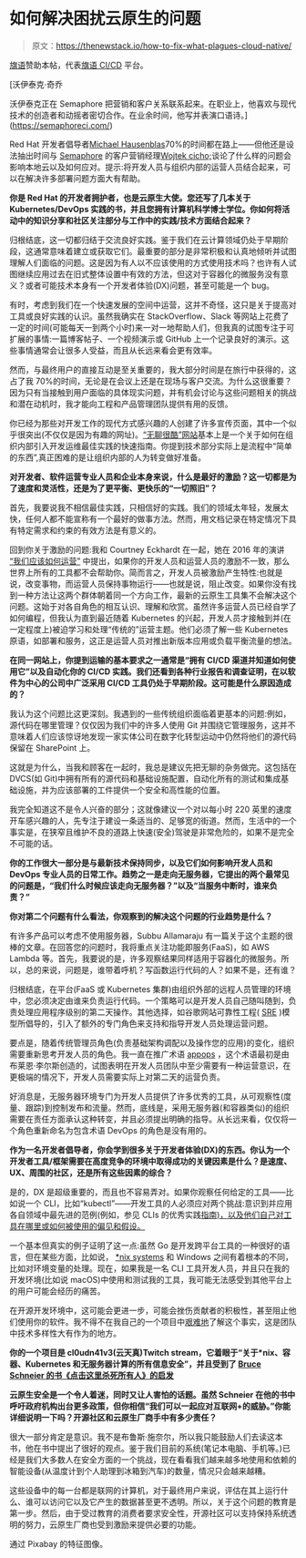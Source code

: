 # 如何解决困扰云原生的问题

> 原文：<https://thenewstack.io/how-to-fix-what-plagues-cloud-native/>

[旗语](https://semaphoreci.com/)赞助本帖，代表[旗语 CI/CD](https://semaphoreci.com/) 平台。

 [沃伊泰克·奇乔

沃伊泰克正在 Semaphore 把营销和客户关系联系起来。在职业上，他喜欢与现代技术的创造者和动摇者密切合作。在业余时间，他写并表演口语诗。](https://semaphoreci.com/) 

Red Hat 开发者倡导者[Michael Hausenblas](https://twitter.com/mhausenblas)70%的时间都在路上——但他还是设法抽出时间与 [Semaphore](https://semaphoreci.com/) 的客户营销经理[Wojtek cicho;](https://twitter.com/wojtekidd)谈论了什么样的问题会影响本地云以及如何应对。提示:将开发人员与组织内部的运营人员结合起来，可以在解决许多部署问题方面大有帮助。

**你是 Red Hat 的开发者拥护者，也是云原生大使。您还写了几本关于 Kubernetes/DevOps 实践的书，并且您拥有计算机科学博士学位。你如何将活动中的知识分享和社区关注部分与工作中的实践/技术方面结合起来？**

归根结底，这一切都归结于交流良好实践。鉴于我们在云计算领域仍处于早期阶段，这通常意味着建立或获取它们。最重要的部分是非常积极和认真地倾听并试图理解人们面临的问题。这是因为有人以不应该使用的方式使用技术吗？也许有人试图继续应用过去在旧式整体设置中有效的方法，但这对于容器化的微服务没有意义？或者可能技术本身有一个开发者体验(DX)问题，甚至可能是一个 bug。

有时，考虑到我们在一个快速发展的空间中运营，这并不奇怪，这只是关于提高对工具或良好实践的认识。虽然我确实在 StackOverflow、Slack 等网站上花费了一定的时间(可能每天一到两个小时)来一对一地帮助人们，但我真的试图专注于可扩展的事情:一篇博客帖子、一个视频演示或 GitHub 上一个记录良好的演示。这些事情通常会让很多人受益，而且从长远来看会更有效率。

然而，与最终用户的直接互动是至关重要的，我大部分时间是在旅行中获得的，这占了我 70%的时间，无论是在会议上还是在现场与客户交流。为什么这很重要？因为只有当接触到用户面临的具体现实问题，并有机会讨论与这些问题相关的挑战和潜在动机时，我才能向工程和产品管理团队提供有用的反馈。

你已经为那些对开发工作的现代方式感兴趣的人创建了许多宣传页面，其中一个似乎很突出(不仅仅是因为有趣的网址)。[“无聊很酷”网站](https://boringis.cool)基本上是一个关于如何在组织内部引入开发运维最佳实践的快速指南。你提到技术部分实际上是流程中“简单的东西”,真正困难的是让组织内部的人为转变做好准备。

**对开发者、软件运营专业人员和企业本身来说，什么是最好的激励？这一切都是为了速度和灵活性，还是为了更平衡、更快乐的“一切照旧”？**

首先，我要说我不相信最佳实践，只相信好的实践。我们的领域太年轻，发展太快，任何人都不能宣称有一个最好的做事方法。然而，用文档记录在特定情况下具有特定需求和约束的有效方法是有意义的。

回到你关于激励的问题:我和 Courtney Eckhardt 在一起，她在 2016 年的演讲 [“我们应该如何运营”](https://www.usenix.org/conference/lisa16/conference-program/presentation/eckhardt) 中提出，如果你的开发人员和运营人员的激励不一致，那么世界上所有的工具都不会帮助你。简而言之，开发人员被激励产生特性:也就是说，改变事物，而运营人员保持事物运行——也就是说，阻止改变。如果你没有找到一种方法让这两个群体朝着同一个方向工作，最新的云原生工具集不会解决这个问题。这始于对各自角色的相互认识、理解和欣赏。虽然许多运营人员已经自学了如何编程，但我认为直到最近随着 Kubernetes 的兴起，开发人员才接触到并(在一定程度上)被迫学习和处理“传统的”运营主题。他们必须了解一些 Kubernetes 原语，如部署和服务，这正是运营人员对推出新版本应用或负载平衡流量的想法。

**在同一网站上，你提到运输的基本要求之一通常是“拥有 CI/CD 渠道并知道如何使用它”以及自动化你的 CI/CD 实践。我们还看到各种行业报告和调查证明，在以软件为中心的公司中广泛采用 CI/CD 工具仍处于早期阶段。这可能是什么原因造成的？**

我认为这个问题比这更深刻。我遇到的一些传统组织面临着更基本的问题:例如，源代码在哪里管理？仅仅因为我们中的许多人使用 Git 并围绕它管理服务，这并不意味着人们应该惊讶地发现一家实体公司在数字化转型运动中仍然将他们的源代码保留在 SharePoint 上。

这就是为什么，当我和顾客在一起时，我总是建议先把无聊的杂务做完。这包括在 DVCS(如 Git)中拥有所有的源代码和基础设施配置，自动化所有的测试和集成基础设施，并为应该部署的工件提供一个安全和高性能的位置。

我完全知道这不是令人兴奋的部分；这就像建议一个对以每小时 220 英里的速度开车感兴趣的人，先专注于建设一条适当的、足够宽的街道。然而，生活中的一个事实是，在狭窄且维护不良的道路上快速(安全)驾驶是非常危险的，如果不是完全不可能的话。

**你的工作很大一部分是与最新技术保持同步，以及它们如何影响开发人员和 DevOps 专业人员的日常工作。趋势之一是走向无服务器，它提出的两个最常见的问题是，“我们什么时候应该走向无服务器？”以及“当服务中断时，谁来负责？”**

**你对第二个问题有什么看法，你观察到的解决这个问题的行业趋势是什么？**

有许多产品可以考虑不使用服务器，Subbu Allamaraju 有一篇关于这个主题的很棒的文章。在回答您的问题时，我将重点关注功能即服务(FaaS)，如 AWS Lambda 等。首先，我要说的是，许多观察结果同样适用于容器化的微服务。所以，总的来说，问题是，谁带着呼机？写函数运行代码的人？如果不是，还有谁？

归根结底，在平台(FaaS 或 Kubernetes 集群)由组织外部的远程人员管理的环境中，您必须决定由谁来负责运行代码。一个策略可以是开发人员自己随叫随到，负责处理应用程序级别的第二天操作。其他选择，如谷歌网站可靠性工程( [SRE](https://landing.google.com/sre/) )模型所倡导的，引入了额外的专门角色来支持和指导开发人员处理运营问题。

要点是，随着传统管理员角色(负责基础架构调配以及操作您的应用)的变化，组织需要重新思考开发人员的角色。我一直在推广术语 [appops](http://news.appops.info) ，这个术语最初是由布莱恩·李尔斯创造的，试图表明在开发人员团队中至少需要有一种运营意识，在更极端的情况下，开发人员需要实际上对第二天的运营负责。

好消息是，无服务器环境专门为开发人员提供了许多优秀的工具，从可观察性(度量、跟踪)到控制发布和流量。然而，底线是，采用无服务器(和容器类似)的组织需要在责任方面承认这种转变，并且必须提出明确的指导。从长远来看，仅仅将一个角色重新命名为包含术语 DevOps 的角色是没有用的。

**作为一名开发者倡导者，你会学到很多关于开发者体验(DX)的东西。你认为一个开发者工具/框架需要在高度竞争的环境中取得成功的关键因素是什么？是速度、UX、周围的社区，还是所有这些因素的综合？**

是的，DX 是超级重要的，而且也不容易弄对。如果你观察任何给定的工具——比如说一个 CLI，比如“kubectl”——开发工具的人必须应对两个挑战:意识到并应用各自领域中最先进的范例(例如，参见 CLIs 的优秀实践[指南)，以及他们自己对工具在哪里或如何被使用的偏见和假设。](https://medium.com/@jdxcode/12-factor-cli-apps-dd3c227a0e46)

一个基本但真实的例子证明了这一点:虽然 Go 是开发跨平台工具的一种很好的语言，但在某些方面，比如说， [*nix systems](https://stackoverflow.com/questions/4715374/what-is-the-meaning-of-nix) 和 Windows 之间有着根本的不同，比如对环境变量的处理。现在，如果我是一名 CLI 工具开发人员，并且只在我的开发环境(比如说 macOS)中使用和测试我的工具，我可能无法感受到其他平台上的用户可能会经历的痛苦。

在开源开发环境中，这可能会更进一步，可能会挫伤贡献者的积极性，甚至阻止他们使用你的软件。我不得不在我自己的一个项目中[艰难地](https://github.com/mhausenblas/burry.sh/issues/13)了解这个事实，这是团队中技术多样性大有作为的地方。

**你的一个项目是 cl0udn41v3(云天真)Twitch stream，它着眼于“关于*nix、容器、Kubernetes 和无服务器计算的所有信息安全”，并且受到了 [Bruce Schneier 的书《点击这里杀死所有人》的启发](https://www.youtube.com/watch?v=GkJCI3_jbtg)**

**云原生安全是一个令人着迷，同时又让人害怕的话题。虽然 Schneier 在他的书中呼吁政府机构出台更多政策，但你相信“我们可以一起应对互联网+的威胁。”你能详细说明一下吗？开源社区和云原生厂商手中有多少责任？**

很大一部分肯定是意识。我不是布鲁斯·施奈尔，所以我只能鼓励人们去读这本书，他在书中提出了很好的观点。鉴于我们目前的系统(笔记本电脑、手机等。)已经是我们大多数人在安全方面的一个挑战，现在看看我们越来越多地使用和依赖的智能设备(从温度计到个人助理到冰箱到汽车)的数量，情况只会越来越糟。

这些设备中的每一台都是联网的计算机，对于最终用户来说，评估在其上运行什么、谁可以访问它以及它产生的数据甚至更不透明。所以，关于这个问题的教育是第一步。然后，由于受过教育的消费者要求安全性，开源社区可以支持保持系统透明的努力，云原生厂商也受到激励来提供必要的功能。

通过 Pixabay 的特征图像。

<svg xmlns:xlink="http://www.w3.org/1999/xlink" viewBox="0 0 68 31" version="1.1"><title>Group</title> <desc>Created with Sketch.</desc></svg>